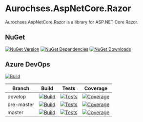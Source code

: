 # Aurochses.AspNetCore.Razor

Aurochses.AspNetCore.Razor is a library for ASP.NET Core Razor.

## NuGet
[![NuGet Version](https://img.shields.io/nuget/v/Aurochses.AspNetCore.Razor.svg?style=flat-square)](https://www.nuget.org/packages/Aurochses.AspNetCore.Razor)
[![NuGet Dependencies](https://img.shields.io/librariesio/release/nuget/Aurochses.AspNetCore.Razor.svg?style=flat-square)](https://libraries.io/nuget/Aurochses.AspNetCore.Razor)
[![NuGet Downloads](https://img.shields.io/nuget/dt/Aurochses.AspNetCore.Razor.svg?style=flat-square)](https://www.nuget.org/packages/Aurochses.AspNetCore.Razor)

## Azure DevOps

[![Build](https://img.shields.io/azure-devops/release/Aurochses/61cd8e26-670f-4d15-9b53-5e73a476a30f/6/6.svg?style=flat-square)](https://dev.azure.com/Aurochses/Aurochses.OpenSource/_release?definitionId=6)

Branch     | Build | Tests | Coverage
-----------|-------|-------|----------
develop | [![Build](https://img.shields.io/azure-devops/build/Aurochses/Aurochses.OpenSource/384/develop.svg?style=flat-square)](https://dev.azure.com/Aurochses/Aurochses.OpenSource/_build/latest?definitionId=384&branchName=develop) | [![Tests](https://img.shields.io/azure-devops/tests/Aurochses/Aurochses.OpenSource/384/develop.svg?style=flat-square)](https://dev.azure.com/Aurochses/Aurochses.OpenSource/_build/latest?definitionId=384&branchName=develop) | [![Coverage](https://img.shields.io/azure-devops/coverage/Aurochses/Aurochses.OpenSource/384/develop.svg?style=flat-square)](https://dev.azure.com/Aurochses/Aurochses.OpenSource/_build/latest?definitionId=384&branchName=develop)
pre-master | [![Build](https://img.shields.io/azure-devops/build/Aurochses/Aurochses.OpenSource/384/pre-master.svg?style=flat-square)](https://dev.azure.com/Aurochses/Aurochses.OpenSource/_build/latest?definitionId=384&branchName=pre-master) | [![Tests](https://img.shields.io/azure-devops/tests/Aurochses/Aurochses.OpenSource/384/pre-master.svg?style=flat-square)](https://dev.azure.com/Aurochses/Aurochses.OpenSource/_build/latest?definitionId=384&branchName=pre-master) | [![Coverage](https://img.shields.io/azure-devops/coverage/Aurochses/Aurochses.OpenSource/384/pre-master.svg?style=flat-square)](https://dev.azure.com/Aurochses/Aurochses.OpenSource/_build/latest?definitionId=384&branchName=pre-master)
master | [![Build](https://img.shields.io/azure-devops/build/Aurochses/Aurochses.OpenSource/384/master.svg?style=flat-square)](https://dev.azure.com/Aurochses/Aurochses.OpenSource/_build/latest?definitionId=384&branchName=master) | [![Tests](https://img.shields.io/azure-devops/tests/Aurochses/Aurochses.OpenSource/384/master.svg?style=flat-square)](https://dev.azure.com/Aurochses/Aurochses.OpenSource/_build/latest?definitionId=384&branchName=master) | [![Coverage](https://img.shields.io/azure-devops/coverage/Aurochses/Aurochses.OpenSource/384/master.svg?style=flat-square)](https://dev.azure.com/Aurochses/Aurochses.OpenSource/_build/latest?definitionId=384&branchName=master)
